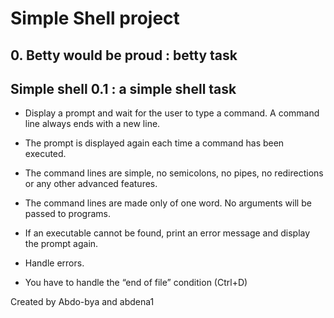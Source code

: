 # Simple Shell project

## 0. Betty would be proud : **betty task**

## Simple shell 0.1 : a **simple shell task**

- Display a prompt and wait for the user to type a command. A command line always ends with a new line.
* The prompt is displayed again each time a command has been executed.
+ The command lines are simple, no semicolons, no pipes, no redirections or any other advanced features.
- The command lines are made only of one word. No arguments will be passed to programs.
* If an executable cannot be found, print an error message and display the prompt again.
+ Handle errors.
- You have to handle the “end of file” condition (Ctrl+D)

Created by Abdo-bya and abdena1
